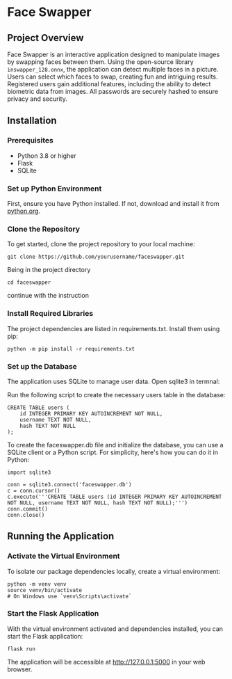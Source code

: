 # Face Swapper

## Project Overview
Face Swapper is an interactive application designed to manipulate images by swapping faces between them. Using the open-source library `inswapper_128.onnx`, the application can detect multiple faces in a picture. Users can select which faces to swap, creating fun and intriguing results. Registered users gain additional features, including the ability to detect biometric data from images. All passwords are securely hashed to ensure privacy and security.

## Installation

### Prerequisites
- Python 3.8 or higher
- Flask
- SQLite

### Set up Python Environment
First, ensure you have Python installed. If not, download and install it from [python.org](https://www.python.org/).

### Clone the Repository
To get started, clone the project repository to your local machine:
```
git clone https://github.com/yourusername/faceswapper.git
```
Being in the project directory 
```
cd faceswapper
```
continue with the instruction
### Install Required Libraries
The project dependencies are listed in requirements.txt. Install them using pip:
```
python -m pip install -r requirements.txt
```
### Set up the Database
The application uses SQLite to manage user data. 
Open sqlite3 in termnal:


Run the following script to create the necessary users table in the database:
```
CREATE TABLE users (
    id INTEGER PRIMARY KEY AUTOINCREMENT NOT NULL,
    username TEXT NOT NULL,
    hash TEXT NOT NULL
);
```
To create the faceswapper.db file and initialize the database, you can use a SQLite client or a Python script. For simplicity, here's how you can do it in Python:
```
import sqlite3

conn = sqlite3.connect('faceswapper.db')
c = conn.cursor()
c.execute('''CREATE TABLE users (id INTEGER PRIMARY KEY AUTOINCREMENT NOT NULL, username TEXT NOT NULL, hash TEXT NOT NULL);''')
conn.commit()
conn.close()
```
## Running the Application

### Activate the Virtual Environment
To isolate our package dependencies locally, create a virtual environment:
```
python -m venv venv
source venv/bin/activate  
# On Windows use `venv\Scripts\activate`
```
### Start the Flask Application
With the virtual environment activated and dependencies installed, you can start the Flask application:

```
flask run
```
The application will be accessible at http://127.0.0.1:5000 in your web browser.